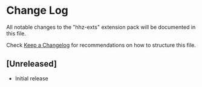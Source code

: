 # Change Log

All notable changes to the "hhz-exts" extension pack will be documented in this file.

Check [Keep a Changelog](http://keepachangelog.com/) for recommendations on how to structure this file.

## [Unreleased]

- Initial release
